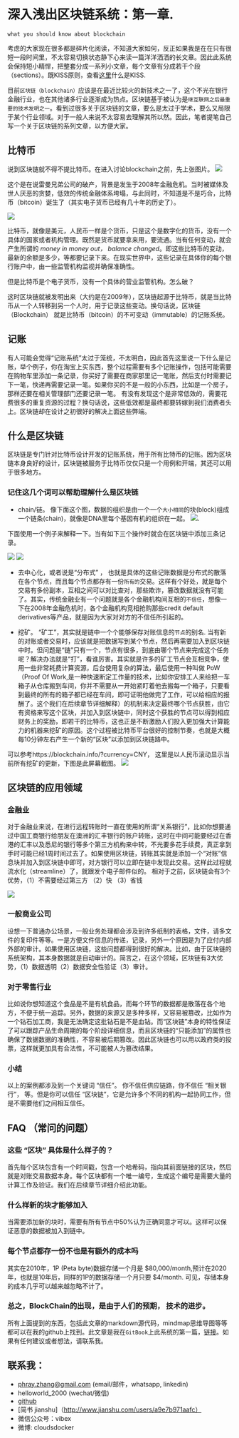 # 深入浅出区块链系统：第一章.
`what you should know about blockchain`

考虑的大家现在很多都是碎片化阅读，不知道大家如何，反正如果我是在在只有很短一段时间里，不太容易切换状态静下心来读一篇洋洋洒洒的长文章。因此此系统会保持短小精悍，把整套分成一系列小文章，每个文章有分成若干个段（sections）。既KISS原则，查看[这里](http://cloudsdocker.github.io/2016/09/02/2016-09-02-Design-Principals/)什么是KISS.

目前`区块链（blockchain）`应该是在最近比较火的新技术之一了，这个不光在银行金融行业，也在其他诸多行业逐渐成为热点。区块链基于被认为是`继互联网之后最重要的技术发明之一`。看到过很多关于区块链的文章，要么是太过于学术，要么又局限于某个行业领域。对于一般人来说不太容易去理解其所以然。因此，笔者提笔自己写一个关于区块链的系列文章，以方便大家。

## 比特币
说到区块链就不得不提比特币。在进入讨论blockchain之前，先上张图片。
![](https://qph.ec.quoracdn.net/main-qimg-6290fccef5f018b22672e7d1c9179350-c?convert_to_webp=true)

这个是在说雷曼兄弟公司的破产，背景是发生于2008年金融危机。当时被媒体及世人厌恶的贪婪，低效的传统金融体系垮塌，与此同时，不知道是不是巧合，比特币（bitcoin）诞生了（其实电子货币已经有几十年的历史了）。

![](http://upload-images.jianshu.io/upload_images/2380020-846af85759639899.jpg?imageMogr2/auto-orient/strip%7CimageView2/2/w/1240)

比特币，就像是美元，人民币一样是个货币，只是这个是数字化的货币，没有一个具体的国家或者机构管理。既然是货币就要拿来用，要流通。当有任何变动，就会产生所谓的 *money in money out， balance changed*。即这些比特币的变动，最新的余额是多少，等都要记录下来。在现实世界中，这些记录在具体你的每个银行账户中，由一些监管机构监视并确保准确性。

但是比特币是个电子货币，没有一个具体的营业监管机构。怎么破？

这时区块链就被发明出来（大约是在2009年），区块链起源于比特币，就是当比特币从一个人转移到另一个人时，用于记录这些变动。换句话说，区块链（Blockchain） 就是比特币（bitcoin）的不可变动（immutable）的记账系统。

## 记账
有人可能会觉得“记账系统”太过于笼统，不太明白，因此首先这里说一下什么是记账，举个例子，你在淘宝上买东西，整个过程需要有多个记账操作，包括可能需要在购物车里添加一条记录，你买好了需要在商家那里记一笔账，然后支付时需要记下一笔，快递再需要记录一笔。如果你买的不是一般的小东西，比如是一个房子，那样还要在相关管理部门还要记录一笔。
有没有发现这个是非常低效的，需要花费很多的重复资源的过程？换句话说，这些低效都是最终都要转嫁到我们消费者头上。区块链却在设计之初很好的解决上面这些弊端。


## 什么是区块链

区块链是专门针对比特币设计开发的记账系统，用于所有比特币的记账。因为区块链本身良好的设计，区块链被服务于比特币仅仅只是一个用例和开端，其还可以用于很多地方。

### 记住这几个词可以帮助理解什么是区块链
* chain/链。 像下面这个图，数据的组织是由一个一个`大小相同`的块(block)组成一个链条(chain)，就像是DNA里每个基因有机的组织在一起。   ![](https://image.spreadshirtmedia.com/image-server/v1/designs/12710632,width=190,height=190,version=1395590038.png/bitcoin-lego-block-chain-t-shirt_design.png).

下面使用一个例子来解释一下。当有如下三个操作时就会在区块链中添加三条记录。

![](http://upload-images.jianshu.io/upload_images/2380020-aa1865acb8a7e1a8.jpg?imageMogr2/auto-orient/strip%7CimageView2/2/w/1240)
![](http://upload-images.jianshu.io/upload_images/2380020-ad8e9b35f233b9dd.png?imageMogr2/auto-orient/strip%7CimageView2/2/w/1240)


* 去中心化，或者说是“分布式” ， 也就是具体的这些记账数据是分布式的散落在各个节点，而且每个节点都存有一份`所有的`交易。这样有个好处，就是每个交易有多份副本，互相之间可以对比查对，那些欺诈，篡改数据就没有可能了。其实，传统金融业有一个问题就是各个金融机构间互相的`不信任`，想像一下在2008年金融危机时，各个金融机构竞相抢购那些credit default derivatives等产品，就是因为大家对对方的不信任所引起的。

* 挖矿。 “矿工”，其实就是链中一个个能够保存对账信息的`节点`的别名. 当有新的对账或者交易时，应该就是把数据写到某个节点，然后再需要加入到区块链中时。但问题是“链”只有一个，节点有很多，到底由哪个节点来完成这个任务呢？解决办法就是“打”，看谁厉害。其实就是许多的矿工节点会互相竞争，使用一些非常耗费计算资源，后台使用复杂的算法，最后使用一种叫做 PoW （Proof Of Work,是一种快速断定工作量的技术，比如你安排工人来给把一车箱子从仓库搬到车间，你并不需要从一开始紧盯着他去搬每一个箱子，只要看到最终的所有的箱子都已经在车间，即可证明他做完了工作，可以给相应的报酬了。这个我们在后续章节详细解释）的机制来决定最终哪个节点获胜，由它有资格来写这个区块，并加入到区块链中，同时这个获胜的节点可以得到相应财务上的奖励，即若干的比特币，这也正是不断激励人们投入更加强大计算能力的机器来挖矿的原因。这个过程被比特币平台很好的控制节奏，也就是大概每10分钟左右产生一个新的“区块”以添加到区块链路中。

可以参考https://blockchain.info/?currency=CNY， 这里是以人民币滚动显示当前所有挖矿的更新，下图是此屏幕截图。
![](http://upload-images.jianshu.io/upload_images/2380020-3bec983ac49e1bc5.gif?imageMogr2/auto-orient/strip)


## 区块链的应用领域

### 金融业
对于金融业来说，在进行远程转账时一直在使用的所谓“关系银行”，比如你想要通过中国工商银行给朋友在澳洲的汇丰银行的账户转账，这时在中间可能要经过在香港的汇丰以及悉尼的银行等多个第三方机构来中转，不光要多花手续费，真正拿到手时可能已经1周时间过去了。如果使用区块链，转账其实就是添加一个“对账”信息块并加入到区块链中即可，对方银行可以立即在链中发现此交易。这样此过程就流水化（streamline）了，就跟发个电子邮件似的。 相对于之前，区块链会有3个优势，（1）不需要经过第三方 （2）快 （3）省钱

![](http://upload-images.jianshu.io/upload_images/2380020-51ef127908638c46.png?imageMogr2/auto-orient/strip%7CimageView2/2/w/1240)

### 一般商业公司
设想一下普通办公场景，一般业务处理都会涉及到许多纸制的表格，文件，请多文件的复印件等等。一是方便文件信息的传递，记录，另外一个原因是为了应付内部外部的审计。如果使用区块链，这些问题都得到很好的解决。比如，由于区块链的系统架构，其本身数据就是自动审计的。简言之，在这个领域，区块链有3大优势，（1）数据透明（2）数据安全性验证（3）审计。

### 对于零售行业
比如说你想知道这个食品是不是有机食品，而每个环节的数据都是散落在各个地方，不便于统一追踪。另外，数据的来源又是多种多样，又容易被篡改，比如作为一个钻石加工商，我是无法确定这批钻石是不是血钻。而“区块链”本身的特性保证了可以跟踪产品生命周期的每个阶段详细信息，而且区块链的“只能添加”的属性也确保了数据数据的准确性，不容易被后期篡改。因此区块链也可以用以政府类的投票，这样就更加具有合法性，不可能被人为篡改结果。

### 小结
以上的案例都涉及到一个关键词 “信任”。 你不信任供应链路，你不信任 “相关银行”， 等。但是你可以信任 “区块链”，它是允许多个不同的机构一起协同工作，但是不需要他们之间相互信任。

## FAQ （常问的问题）


### 这些 “区块” 具体是什么样子的？
首先每个区块包含有一个时间戳，包含一个哈希码，指向其前面链接的区块，然后就是对账交易数据本身。每个区块都有一个唯一编号，生成这个编号是需要大量的计算工作及验证。我们在后续章节详细介绍此功能。

### 什么样新的块才能够加入
当需要添加新的块时，需要有所有节点中50%认为正确同意才可以。这样可以保证恶意的数据被加入到链中。

### 每个节点都存一份不也是有额外的成本吗
其实在2010年，1P (Peta byte)数据存储一个月是 $80,000/month,预计在2020年，也就是10年后，同样的1P的数据存储一个月只要 $4/month. 可见，存储本身的成本几乎可以越来越忽略不计了。

### 总之，BlockChain的出现，是由于人们的预期， 技术的进步。

所有上面提到的东西，包括此文章的markdown源代码，mindmap思维导图等等都可以在我的github上找到。此文章是我在`GitBook`上此系统的第一篇，[链接](https://www.gitbook.com/book/cloudsdocker/head-first-blockchain/details)。如果有任何建议或者想法，请联系我。

## 联系我：
* phray.zhang@gmail.com (email/邮件，whatsapp, linkedin)
* helloworld_2000 (wechat/微信)
* [github](https://github.com/CloudsDocker/)
* [简书 jianshu]（http://www.jianshu.com/users/a9e7b971aafc）
* 微信公众号：vibex
* 微博: cloudsdocker
